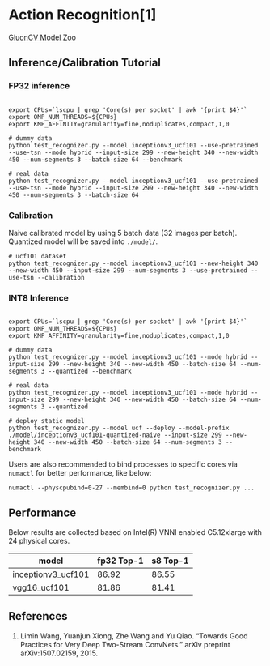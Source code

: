 # Action Recognition[1]
[GluonCV Model Zoo](https://gluon-cv.mxnet.io/model_zoo/action_recognition.html)

## Inference/Calibration Tutorial

### FP32 inference

```

export CPUs=`lscpu | grep 'Core(s) per socket' | awk '{print $4}'`
export OMP_NUM_THREADS=${CPUs}
export KMP_AFFINITY=granularity=fine,noduplicates,compact,1,0

# dummy data
python test_recognizer.py --model inceptionv3_ucf101 --use-pretrained --use-tsn --mode hybrid --input-size 299 --new-height 340 --new-width 450 --num-segments 3 --batch-size 64 --benchmark

# real data
python test_recognizer.py --model inceptionv3_ucf101 --use-pretrained --use-tsn --mode hybrid --input-size 299 --new-height 340 --new-width 450 --num-segments 3 --batch-size 64
```

### Calibration

Naive calibrated model by using 5 batch data (32 images per batch). Quantized model will be saved into `./model/`.

```
# ucf101 dataset
python test_recognizer.py --model inceptionv3_ucf101 --new-height 340 --new-width 450 --input-size 299 --num-segments 3 --use-pretrained --use-tsn --calibration
```

### INT8 Inference

```

export CPUs=`lscpu | grep 'Core(s) per socket' | awk '{print $4}'`
export OMP_NUM_THREADS=${CPUs}
export KMP_AFFINITY=granularity=fine,noduplicates,compact,1,0

# dummy data
python test_recognizer.py --model inceptionv3_ucf101 --mode hybrid --input-size 299 --new-height 340 --new-width 450 --batch-size 64 --num-segments 3 --quantized --benchmark

# real data
python test_recognizer.py --model inceptionv3_ucf101 --mode hybrid --input-size 299 --new-height 340 --new-width 450 --batch-size 64 --num-segments 3 --quantized

# deploy static model
python test_recognizer.py --model ucf --deploy --model-prefix ./model/inceptionv3_ucf101-quantized-naive --input-size 299 --new-height 340 --new-width 450 --batch-size 64 --num-segments 3 --benchmark

```

Users are also recommended to bind processes to specific cores via `numactl` for better performance, like below:

```
numactl --physcpubind=0-27 --membind=0 python test_recognizer.py ...
```

## Performance
Below results are collected based on Intel(R) VNNI enabled C5.12xlarge with 24 physical cores.

|model | fp32 Top-1 | s8 Top-1 |
|-- | -- | -- |
inceptionv3_ucf101    |86.92 | 86.55 |
vgg16_ucf101          |81.86 | 81.41 |

## References

1. Limin Wang, Yuanjun Xiong, Zhe Wang and Yu Qiao. “Towards Good Practices for Very Deep Two-Stream ConvNets.” arXiv preprint arXiv:1507.02159, 2015.
